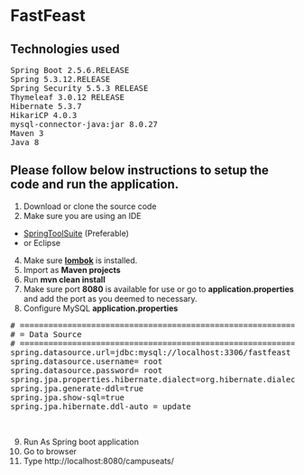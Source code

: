 # FastFeast

## Technologies used 
<pre>
Spring Boot 2.5.6.RELEASE
Spring 5.3.12.RELEASE
Spring Security 5.5.3 RELEASE
Thymeleaf 3.0.12 RELEASE
Hibernate 5.3.7
HikariCP 4.0.3
mysql-connector-java:jar 8.0.27
Maven 3
Java 8
</pre>

## Please follow below instructions to setup the code and run the application.



1. Download or clone the source code
2. Make sure you are using an IDE 
  - [SpringToolSuite](https://spring.io/tools) (Preferable) 
  - or Eclipse
4. Make sure **[lombok](https://projectlombok.org/)** is installed.
5. Import as **Maven projects**
6. Run **mvn clean install**
7. Make sure port **8080** is available for use or go to **application.properties** and add the port as you deemed to necessary.
8. Configure MySQL **application.properties**
  <pre>
# ==============================================================
# = Data Source
# ==============================================================
spring.datasource.url=jdbc:mysql://localhost:3306/fastfeast
spring.datasource.username= root
spring.datasource.password= root
spring.jpa.properties.hibernate.dialect=org.hibernate.dialect.MySQL5InnoDBDialect
spring.jpa.generate-ddl=true
spring.jpa.show-sql=true
spring.jpa.hibernate.ddl-auto = update

  </pre>
9. Run As Spring boot application
10. Go to browser
11. Type http://localhost:8080/campuseats/
